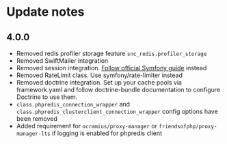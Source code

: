 # Update notes #

## 4.0.0 ##

- Removed redis profiler storage feature `snc_redis.profiler_storage`
- Removed SwiftMailer integration
- Removed session integration. [Follow official Symfony guide](https://symfony.com/doc/current/session/database.html#store-sessions-in-a-key-value-database-redis) instead
- Removed RateLimit class. Use symfony/rate-limiter instead
- Removed doctrine integration. Set up your cache pools via framework.yaml and follow doctrine-bundle documentation to configure Doctrine to use them.
- `class.phpredis_connection_wrapper` and `class.phpredis_clusterclient_connection_wrapper` config options have been removed 
- Added requirement for `ocramius/proxy-manager` or `friendsofphp/proxy-manager-lts` if logging is enabled for phpredis client 